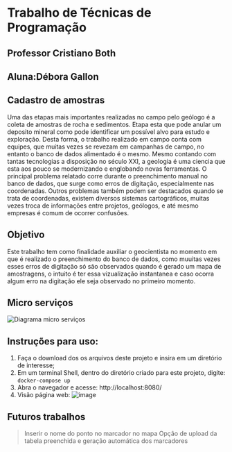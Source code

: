 # Trabalho de Técnicas de Programação 
## Professor Cristiano Both 
## Aluna:Débora Gallon 

## Cadastro de amostras 
Uma das etapas mais importantes realizadas no campo pelo geólogo é a coleta de amostras de rocha e sedimentos. Etapa esta que pode anular um deposito mineral como pode identificar um possível alvo para estudo e exploração. Desta forma, o trabalho realizado em campo conta com equipes, que muitas vezes se revezam em campanhas de campo, no entanto o banco de dados alimentado é o mesmo. 
Mesmo contando com tantas tecnologias a disposição no século XXI, a geologia é uma ciencia que esta aos pouco se modernizando e englobando novas ferramentas. O principal problema relatado corre durante o preenchimento manual no banco de dados, que surge como erros de digitação, especialmente nas coordenadas. Outros problemas também podem ser destacados quando se trata de coordenadas, existem diversos sistemas cartográficos, muitas vezes troca de informações entre projetos, geólogos, e até mesmo empresas é comum de ocorrer confusões. 

## Objetivo 
Este trabalho tem como finalidade auxiliar o geocientista no momento em que é realizado o preenchimento do banco de dados, como muuitas vezes esses erros de digitação só são observados quando é gerado um mapa de amostragens, o intuito é ter essa vizualização instantanea e caso ocorra algum erro na digitação ele seja observado no primeiro momento. 




## Micro serviços 
![Diagrama micro serviços](https://user-images.githubusercontent.com/66315345/86483774-229a4380-bd2b-11ea-9a19-0d46cf123b6c.png)

## Instruções para uso:
1. Faça o download dos os arquivos deste projeto e insira em um diretório de interesse;
2. Em um terminal Shell, dentro do diretório criado para este projeto, digite: ```docker-compose up ``` 
3. Abra o navegador e acesse: http://localhost:8080/ 
4. Visão página web: 
![image](https://user-images.githubusercontent.com/66315345/86476032-21154f00-bd1c-11ea-803f-f3a38b78ddfe.png)


## Futuros trabalhos 
> Inserir o nome do ponto no marcador no mapa 
> Opção de upload da tabela preenchida e geração automática dos marcadores 

